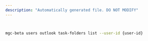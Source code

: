 ```yaml
---
description: "Automatically generated file. DO NOT MODIFY"
---
```


```bash


mgc-beta users outlook task-folders list --user-id {user-id}

```